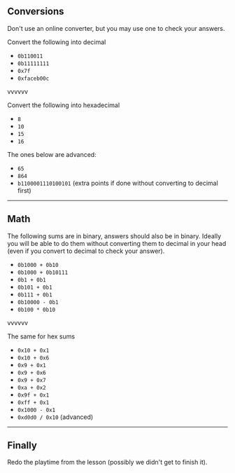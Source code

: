 ## Conversions

Don't use an online converter, but you may use one to check your answers.

Convert the following into decimal

- `0b110011`
- `0b11111111`
- `0x7f`
- `0xfaceb00c`

vvvvvv

Convert the following into hexadecimal

- `8`
- `10`
- `15`
- `16`

The ones below are advanced:

- `65`
- `864`
- `b1100001110100101` (extra points if done without converting to decimal first)


---
## Math

The following sums are in binary, answers should also be in binary.
Ideally you will be able to do them without converting them to decimal in your head (even if you convert to decimal to check your answer).

- `0b1000 + 0b10`
- `0b1000 + 0b10111`
- `0b1 + 0b1`
- `0b101 + 0b1`
- `0b111 + 0b1`
- `0b10000 - 0b1`
- `0b100 * 0b10`

vvvvvv

The same for hex sums

- `0x10 + 0x1`
- `0x10 + 0x6`
- `0x9 + 0x1`
- `0x9 + 0x6`
- `0x9 + 0x7`
- `0xa + 0x2`
- `0x9f + 0x1`
- `0xff + 0x1`
- `0x1000 - 0x1`
- `0xd0d0 / 0x10` (advanced)


---

## Finally

Redo the playtime from the lesson (possibly we didn't get to finish it).
